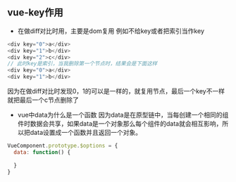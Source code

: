 ## vue-key作用 ##

* 在做diff对比时用，主要是dom复用
例如不给key或者把索引当作key
```javascript
<div key="0">a</div>
<div key="1">b</div>
<div key="2">c</div>
// 此时key是索引，当我删除第一个节点时，结果会是下面这样
<div key="0">a</div>
<div key="1">b</div>
```
因为在做diff对比时发现0，1的可以是一样的，就复用节点，最后一个key不一样就把最后一个c节点删除了


* vue中data为什么是一个函数
因为data是在原型链中，当每创建一个相同的组件时数据会共享，如果data是一个对象那么每个组件的data就会相互影响，所以把data设置成一个函数并且返回一个对象。

```javascript
VueComponent.prototype.$options = {
  data: function() {
    
  }
}
```

